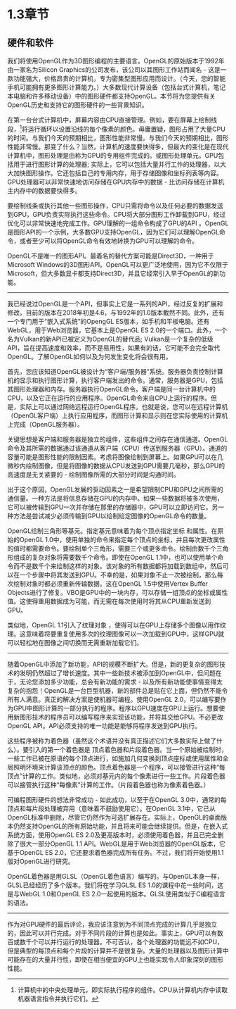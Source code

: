 # 1.3章节

## 硬件和软件

我们将使用OpenGL作为3D图形编程的主要语言。OpenGL的原始版本于1992年由一家名为Silicon Graphics的公司发布，该公司以其图形工作站而闻名 - 这是一款功能强大，价格昂贵的计算机，专为密集型图形应用而设计。（今天，您的智能手机可能拥有更多图形计算能力。）大多数现代计算设备（包括台式计算机，笔记本电脑和许多移动设备）中的图形硬件都支持OpenGL。本节将为您提供有关OpenGL历史和支持它的图形硬件的一些背景知识。

在第一台台式计算机中，屏幕内容由CPU直接管理。例如，要在屏幕上绘制线段，[^CPU]将运行循环以设置沿线的每个像素的颜色。毋庸置疑，图形占用了大量CPU的时间。与我们今天的预期相比，图形性能非常慢。与我们今天的预期相比，图形性能非常慢。那变了什么？当然，计算机的速度要快得多，但最大的变化是在现代计算机中，图形处理是由称为GPU的专用组件完成的。或图形处理单元。GPU包括用于进行图形计算的处理器; 实际上，它可以包括大量并行工作的处理器，以大大加快图形操作。它还包括自己的专用内存，用于存储图像和坐标列表等内容。GPU处理器可以非常快速地访问存储在GPU内存中的数据 - 比访问存储在计算机主内存中的数据要快得多。

要绘制线条或执行其他一些图形操作，CPU只需将命令以及任何必要的数据发送到GPU，GPU负责实际执行这些命令。CPU将大部分图形工作卸载到GPU，经过优化可以非常快速地完成工作。GPU理解的一组命令构成了GPU的API 。OpenGL是图形API的一个示例，大多数GPU支持OpenGL，因为它们可以理解OpenGL命令，或者至少可以将OpenGL命令有效地转换为GPU可以理解的命令。

OpenGL不是唯一的图形API。最着名的替代方案可能是Direct3D，一种用于Microsoft Windows的3D图形API。OpenGL可以更广泛地使用，因为它不仅限于Microsoft，但大多数显卡都支持Direct3D，并且它经常引入早于OpenGL的新功能。

---

我已经说过OpenGL是一个API，但事实上它是一系列的API，经过反复的扩展和修改。目前的版本在2018年初是4.6，与1992年的1.0版本截然不同。此外，还有一个专门用于“嵌入式系统”的OpengGL ES版本，如手机和平板电脑。还有WebGL，用于Web浏览器，它基本上是OpenGL ES 2.0的一个端口。此外，一个名为Vulkan的新API已被定义为OpenGL的替代品; Vulkan是一个复杂的低级API，旨在提高速度和效率，而不是易用性，如果有的话，它可能不会完全取代OpenGL。了解OpenGL如何以及为何发生变化将会很有用。

首先，您应该知道OpenGL被设计为“客户端/服务器”系统。服务器负责控制计算机的显示和执行图形计算，执行客户端发出的命令。通常，服务器是GPU，包括其图形处理器和内存。服务器执行OpenGL命令。客户端是同一台计算机中的CPU，以及它正在运行的应用程序。OpenGL命令来自CPU上运行的程序。但是，实际上可以通过网络远程运行OpenGL程序。也就是说，您可以在远程计算机（OpenGL客户端）上执行应用程序，而图形计算和显示则在您实际使用的计算机上完成（OpenGL服务器）。

关键思想是客户端和服务器是独立的组件，这些组件之间存在通信通道。OpenGL命令及其所需的数据通过该通道从客户端（CPU）传送到服务器（GPU）。通道的容量可能是图形性能的限制因素。考虑将图像绘制到屏幕上。如果GPU可以在几微秒内绘制图像，但是将图像的数据从CPU发送到GPU需要几毫秒，那么GPU的高速度是无关紧要的 - 绘制图像所需的大部分时间是沟通时间。

出于这个原因，OpenGL发展的驱动因素之一是希望限制CPU和GPU之间所需的通信量。一种方法是将信息存储在GPU的内存中。如果一些数据将被多次使用，它可以被传输到GPU一次并存储在那里的存储器中，GPU可以立即访问它。另一种方法是尝试减少必须传输到GPU以绘制给定图像的OpenGL命令的数量。

OpenGL绘制三角形等基元。指定基元意味着为每个顶点指定坐标 和属性。在原始的OpenGL 1.0中，使用单独的命令来指定每个顶点的坐标，并且每次更改属性的值时都需要命令。要绘制单个三角形，需要三个或更多命令。绘制由数千个三角形组成的复杂对象将需要数千个命令。即使在OpenGL 1.1中，也可以使用单个命令而不是数千个来绘制这样的对象。该对象的所有数据都将加载到数组中，然后可以在一个步骤中将其发送到GPU。不幸的是，如果对象不止一次被绘制，那么每次绘制对象时都必须重新传输数据。这在OpenGL 1.5中使用Vertex Buffer Objects进行了修复。VBO是GPU中的一块内存，可以存储一组顶点的坐标或属性值。这使得重用数据成为可能，而无需在每次使用时将其从CPU重新发送到GPU。

类似地，OpenGL 1.1引入了纹理对象 ，使得可以在GPU上存储多个图像以用作纹理。这意味着将要重复使用多次的纹理图像可以一次加载到GPU中，这样GPU就可以轻松地在图像之间切换而无需重新加载它们。

---

随着OpenGL中添加了新功能，API的规模不断扩大。但是，新的更复杂的图形技术的发明仍然超过了增长速度。其中一些新技术被添加到OpenGL中，但问题在于，无论您添加多少功能，总会有新功能的需求 - 以及所有新功能使事情变得太复杂的抱怨！OpenGL是一台巨型机器，新的部件总是贴在它上面，但仍然不能令所有人满意。真正的解决方案是使机器可编程。使用OpenGL 2.0，可以编写要作为GPU中图形计算的一部分执行的程序。程序以GPU速度在GPU上运行。想要使用新图形技术的程序员可以编写程序来实现该功能，并将其交给GPU。不必更改OpenGL API。API必须支持的唯一功能是能够将程序发送到GPU执行。

这些程序被称为着色器（虽然这个术语并没有真正描述它们大多数实际上做了什么）。要引入的第一个着色器是 顶点着色器和片段着色器。当一个原始被绘制时，一些工作已被在原语的每个顶点进行，如施加几何变换到顶点座标或使用属性和全局照明环境来计算该顶点的颜色。顶点着色器是一个程序，可以接管进行这种“每顶点”计算的工作。类似地，必须对基元内的每个像素进行一些工作。片段着色器可以接管执行这种“每像素”计算的工作。（片段着色器也称为像素着色器。）

可编程图形硬件的想法非常成功 - 如此成功，以至于在OpenGL 3.0中，通常的每顶点和每片段处理被弃用（意味着不鼓励使用它）。在OpenGL 3.1中，它已从OpenGL标准中删除，尽管它仍然作为可选扩展存在。实际上，OpenGL的桌面版本仍然支持OpenGL的所有原始功能，并且将来可能会继续提供。但是，在嵌入式系统方面，使用OpenGL ES 2.0及更高版本时，必须使用着色器，并且已完全删除了很大一部分OpenGL 1.1 API。WebGL是用于Web浏览器的OpenGL版本，它基于OpenGL ES 2.0，它还要求着色器完成所有任务。不过，我们将开始使用1.1版对OpenGL进行研究。

OpenGL着色器是用GLSL（OpenGL着色语言）编写的。与OpenGL本身一样，GLSL已经经历了多个版本。我们将在学习GLSL ES 1.0的课程中花一些时间，这是与WebGL 1.0和OpenGL ES 2.0一起使用的版本。GLSL使用类似于C编程语言的语法。

---

作为对GPU硬件的最后评论，我应该注意到为不同顶点完成的计算几乎是独立的，因此可以并行完成。对于不同片段的计算也是如此。事实上，GPU可以有数百或数千个可以并行运行的处理器。不可否认，各个处理器的功能远不如CPU，但是典型的每顶点和每个片段的计算并不是很复杂。大量的处理器以及图形计算中可能存在的大量并行性，即使在相当便宜的GPU上也能实现令人印象深刻的图形性能。


[^CPU]: 计算机中的中央处理单元，即实际执行程序的组件。CPU从计算机内存中读取机器语言指令并执行它们。
